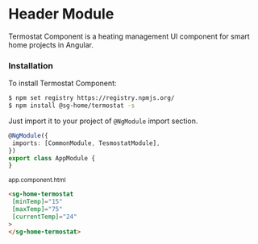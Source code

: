 # Header Module

Termostat Component is a heating management UI component for smart home projects in Angular.

### Installation

To install Termostat Component:

```bash
$ npm set registry https://registry.npmjs.org/
$ npm install @sg-home/termostat -s
```

Just import it to your project of `@NgModule` import section.

```typescript
@NgModule({
 imports: [CommonModule, TesmostatModule],
})
export class AppModule {
}
```

<sub>app.component.html</sub>

```html
<sg-home-termostat
 [minTemp]="15"
 [maxTemp]="75"
 [currentTemp]="24" 
>
</sg-home-termostat>
```
